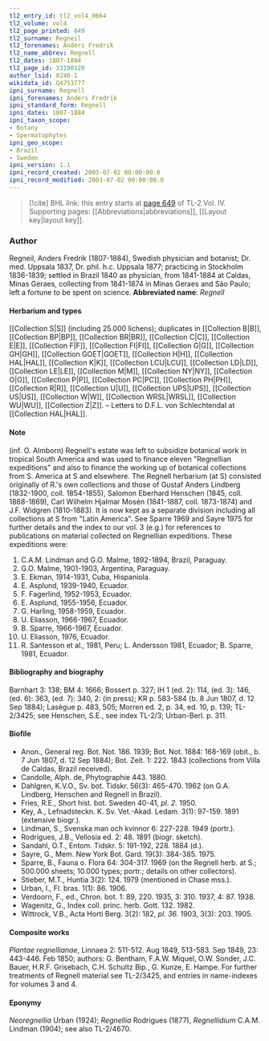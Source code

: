 ```yaml
---
tl2_entry_id: tl2_vol4_0664
tl2_volume: vol4
tl2_page_printed: 649
tl2_surname: Regneil
tl2_forenames: Anders Fredrik
tl2_name_abbrev: Regnell
tl2_dates: 1807-1884
tl2_page_id: 33190120
author_lsid: 8240-1
wikidata_id: Q4753777
ipni_surname: Regnell
ipni_forenames: Anders Fredrik
ipni_standard_form: Regnell
ipni_dates: 1807-1884
ipni_taxon_scope: 
- Botany
- Spermatophytes
ipni_geo_scope: 
- Brazil
- Sweden
ipni_version: 1.1
ipni_record_created: 2003-07-02 00:00:00.0
ipni_record_modified: 2003-07-02 00:00:00.0
---
```



> [!cite] BHL link: this entry starts at [page 649](https://www.biodiversitylibrary.org/page/33190120) of TL-2 Vol. IV.
> Supporting pages: [[Abbreviations|abbreviations]], [[Layout key|layout key]].

### Author

Regneil, Anders Fredrik (1807-1884), Swedish physician and botanist; Dr. med. Uppsala 1837, Dr. phil. h.c. Uppsala 1877; practicing in Stockholm 1836-1839; settled in Brazil 1840 as physician, from 1841-1884 at Caldas, Minas Geraes, collecting from 1841-1874 in Minas Geraes and São Paulo; left a fortune to be spent on science. 
**Abbreviated name**: *Regnell*

#### Herbarium and types

[[Collection S|S]] (including 25.000 lichens); duplicates in [[Collection B|B]], [[Collection BP|BP]], [[Collection BR|BR]], [[Collection C|C]], [[Collection E|E]], [[Collection F|F]], [[Collection FI|FI]], [[Collection G|G]], [[Collection GH|GH]], [[Collection GOET|GOET]], [[Collection H|H]], [[Collection HAL|HAL]], [[Collection K|K]], [[Collection LCU|LCU]], [[Collection LD|LD]], [[Collection LE|LE]], [[Collection M|M]], [[Collection NY|NY]], [[Collection O|O]], [[Collection P|P]], [[Collection PC|PC]], [[Collection PH|PH]], [[Collection R|R]], [[Collection U|U]], [[Collection UPS|UPS]], [[Collection US|US]], [[Collection W|W]], [[Collection WRSL|WRSL]], [[Collection WU|WU]], [[Collection Z|Z]]. – Letters to D.F.L. von Schlechtendal at [[Collection HAL|HAL]].

#### Note

(inf. O. Almborn) Regnell's estate was left to subsidize botanical work in tropical South America and was used to finance eleven "Regnellian expeditions" and also to finance the working up of botanical collections from S. America at S and elsewhere. The Regnell herbarium (at S) consisted originally of R.'s own collections and those of Gustaf Anders Lindberg (1832-1900, coll. 1854-1855), Salomon Eberhard Henschen (1845, coll. 1868-1869), Carl Wilhelm Hjalmar Mosén (1841-1887, coll. 1873-1874) and J.F. Widgren (1810-1883). It is now kept as a separate division including all collections at S from "Latin America". See Sparre 1969 and Sayre 1975 for further details and the index to our vol. 3 (e.g.) for references to publications on material collected on Regnellian expeditions. These expeditions were:
1. C.A.M. Lindman and G.O. Malme, 1892-1894, Brazil, Paraguay.
2. G.O. Malme, 1901-1903, Argentina, Paraguay.
3. E. Ekman, 1914-1931, Cuba, Hispaniola.
4. E. Asplund, 1939-1940, Ecuador.
5. F. Fagerlind, 1952-1953, Ecuador.
6. E. Asplund, 1955-1956, Ecuador.
7. G. Harling, 1958-1959, Ecuador.
8. U. Eliasson, 1966-1967, Ecuador.
9. B. Sparre, 1966-1967, Ecuador.
10. U. Eliasson, 1976, Ecuador.
11. R. Santesson et al., 1981, Peru; L. Andersson 1981, Ecuador; B. Sparre, 1981, Ecuador.

#### Bibliography and biography

Barnhart 3: 138; BM 4: 1666; Bossert p. 327; IH 1 (ed. 2): 114, (ed. 3): 146, (ed. 6): 363, (ed. 7): 340, 2: (in press); KR p. 583-584 (b. 8 Jun 1807, d. 12 Sep 1884); Lasègue p. 483, 505; Morren ed. 2, p. 34, ed. 10, p. 139; TL-2/3425; see Henschen, S.E., see index TL-2/3; Urban-Berl. p. 311.

#### Biofile

- Anon., General reg. Bot. Not. 186. 1939; Bot. Not. 1884: 168-169 (obit., b. 7 Jun 1807, d. 12 Sep 1884); Bot. Zeit. 1: 222. 1843 (collections from Villa de Caldas, Brazil received).
- Candolle, Alph. de, Phytographie 443. 1880.
- Dahlgren, K.V.O., Sv. bot. Tidskr. 56(3): 465-470. 1962 (on G.A. Lindberg, Henschen and Regnell in Brazil).
- Fries, R.E., Short hist. bot. Sweden 40-41, *pl. 2.* 1950.
- Key, A., Lefnadsteckn. K. Sv. Vet.-Akad. Ledam. 3(1): 97-159. 1891 (extensive biogr.).
- Lindman, S., Svenska man och kvinnor 6: 227-228. 1949 (portr.).
- Rodrigues, J.B., Vellosia ed. 2: 48. 1891 (biogr. sketch).
- Sandahl, O.T., Entom. Tidskr. 5: 191-192, 228. 1884 (d.).
- Sayre, G., Mem. New York Bot. Gard. 19(3): 384-385. 1975.
- Sparre, B., Fauna o. Flora 64: 304-317. 1969 (on the Regnell herb. at S.; 500.000 sheets; 10.000 types; portr.; details on other collectors).
- Stieber, M.T., Huntia 3(2): 124. 1979 (mentioned in Chase mss.).
- Urban, I., Fl. bras. 1(1): 86. 1906.
- Verdoorn, F., ed., Chron. bot. 1: 89, 220. 1935, 3: 310. 1937, 4: 87. 1938.
- Wagenitz, G., Index coll. princ. herb. Gott. 132. 1982.
- Wittrock, V.B., Acta Horti Berg. 3(2): 182, *pl. 36.* 1903, 3(3): 203. 1905.

#### Composite works

*Plantae regnellianae*, Linnaea 2: 511-512. Aug 1849, 513-583. Sep 1849, 23: 443-446. Feb 1850; authors: G. Bentham, F.A.W. Miquel, O.W. Sonder, J.C. Bauer, H.R.F. Grisebach, C.H. Schultz Bip., G. Kunze, E. Hampe.
For further treatments of Regnell material see TL-2/3425, and entries in name-indexes for volumes 3 and 4.

#### Eponymy

*Neoregnellia* Urban (1924); *Regnellia* Rodrigues (1877), *Regnellidium* C.A.M. Lindman (1904); see also TL-2/4670.


